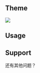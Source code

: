 ## Theme

![](http://upload-images.jianshu.io/upload_images/712028-5b03736c6c1aaaae.png?imageMogr2/auto-orient/strip%7CimageView2/2/w/1240)

## Usage


## Support
还有其他问题？




